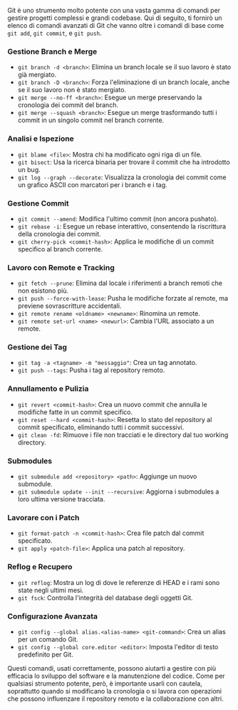 Git è uno strumento molto potente con una vasta gamma di comandi per gestire progetti complessi e grandi codebase. Qui di seguito, ti fornirò un elenco di comandi avanzati di Git che vanno oltre i comandi di base come `git add`, `git commit`, e `git push`.

### Gestione Branch e Merge
- `git branch -d <branch>`: Elimina un branch locale se il suo lavoro è stato già mergiato.
- `git branch -D <branch>`: Forza l'eliminazione di un branch locale, anche se il suo lavoro non è stato mergiato.
- `git merge --no-ff <branch>`: Esegue un merge preservando la cronologia dei commit del branch.
- `git merge --squash <branch>`: Esegue un merge trasformando tutti i commit in un singolo commit nel branch corrente.

### Analisi e Ispezione
- `git blame <file>`: Mostra chi ha modificato ogni riga di un file.
- `git bisect`: Usa la ricerca binaria per trovare il commit che ha introdotto un bug.
- `git log --graph --decorate`: Visualizza la cronologia dei commit come un grafico ASCII con marcatori per i branch e i tag.

### Gestione Commit
- `git commit --amend`: Modifica l'ultimo commit (non ancora pushato).
- `git rebase -i`: Esegue un rebase interattivo, consentendo la riscrittura della cronologia dei commit.
- `git cherry-pick <commit-hash>`: Applica le modifiche di un commit specifico al branch corrente.

### Lavoro con Remote e Tracking
- `git fetch --prune`: Elimina dal locale i riferimenti a branch remoti che non esistono più.
- `git push --force-with-lease`: Pusha le modifiche forzate al remote, ma previene sovrascritture accidentali.
- `git remote rename <oldname> <newname>`: Rinomina un remote.
- `git remote set-url <name> <newurl>`: Cambia l'URL associato a un remote.

### Gestione dei Tag
- `git tag -a <tagname> -m "messaggio"`: Crea un tag annotato.
- `git push --tags`: Pusha i tag al repository remoto.

### Annullamento e Pulizia
- `git revert <commit-hash>`: Crea un nuovo commit che annulla le modifiche fatte in un commit specifico.
- `git reset --hard <commit-hash>`: Resetta lo stato del repository al commit specificato, eliminando tutti i commit successivi.
- `git clean -fd`: Rimuove i file non tracciati e le directory dal tuo working directory.

### Submodules
- `git submodule add <repository> <path>`: Aggiunge un nuovo submodule.
- `git submodule update --init --recursive`: Aggiorna i submodules a loro ultima versione tracciata.

### Lavorare con i Patch
- `git format-patch -n <commit-hash>`: Crea file patch dal commit specificato.
- `git apply <patch-file>`: Applica una patch al repository.

### Reflog e Recupero
- `git reflog`: Mostra un log di dove le referenze di HEAD e i rami sono state negli ultimi mesi.
- `git fsck`: Controlla l'integrità del database degli oggetti Git.

### Configurazione Avanzata
- `git config --global alias.<alias-name> <git-command>`: Crea un alias per un comando Git.
- `git config --global core.editor <editor>`: Imposta l'editor di testo predefinito per Git.

Questi comandi, usati correttamente, possono aiutarti a gestire con più efficacia lo sviluppo del software e la manutenzione del codice. Come per qualsiasi strumento potente, però, è importante usarli con cautela, soprattutto quando si modificano la cronologia o si lavora con operazioni che possono influenzare il repository remoto e la collaborazione con altri.
